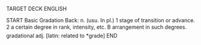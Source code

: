 TARGET DECK
ENGLISH

START
Basic
Gradation
Back: n. (usu. In pl.) 1 stage of transition or advance. 2 a certain degree in rank, intensity, etc. B arrangement in such degrees.  gradational adj. [latin: related to *grade]
END
